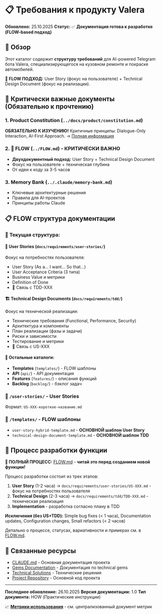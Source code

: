 # 📋 Требования к продукту Valera

**Обновлено:** 25.10.2025
**Статус:** ✅ **Документация готова к разработке (FLOW-based подход)**

## 🎯 Обзор

Этот каталог содержит **структуру требований** для AI-powered Telegram бота Valera, специализирующегося на кузовном ремонте и покраске автомобилей.

**🚀 FLOW ПОДХОД:** User Story (фокус на пользователе) + Technical Design Document (фокус на реализации).

## 🚀 Критически важные документы (Обязательно к прочтению)

### 1. **Product Constitution** (`../docs/product/constitution.md`)
**ОБЯЗАТЕЛЬНО К ИЗУЧЕНИЮ!** Критичные принципы: Dialogue-Only Interaction, AI-First Approach.
→ [Полная информация](../docs/product/constitution.md)

### 2. **🔄 FLOW** (`../FLOW.md`) - **КРИТИЧЕСКИ ВАЖНО**
- **Двухдокументный подход:** User Story + Technical Design Document
- Фокус на пользователе + техническая глубина
- От идеи к коду за 3-5 часов

### 3. **Memory Bank** (`../.claude/memory-bank.md`)
- Ключевые архитектурные решения
- Правила для AI-проектов
- Принципы работы Claude


## 📋 **FLOW структура документации**

### 📂 **Текущая структура:**

#### 📝 **User Stories** (`docs/requirements/user-stories/`)
Фокус на потребностях пользователя:
- User Story (As a... I want... So that...)
- User Acceptance Criteria (3 типа)
- Business Value и метрики
- Definition of Done
- 🔗 Связь с TDD-XXX

#### 🏗️ **Technical Design Documents** (`docs/requirements/tdd/`)
Фокус на технической реализации:
- Технические требования (Functional, Performance, Security)
- Архитектура и компоненты
- План реализации (фазы и задачи)
- Риски и зависимости
- Тестирование и метрики
- 🔗 Связь с US-XXX

#### 📂 **Остальные каталоги:**
- **Templates** (`templates/`) - FLOW шаблоны
- **API** (`api/`) - API документация
- **Features** (`features/`) - описания функций
- **Backlog** (`backlog/`) - бэклог задач

### 📂 `/user-stories/` - User Stories
Формат: `US-XXX-короткое-название.md`

### 📂 `/templates/` - FLOW шаблоны
- `user-story-hybrid-template.md` - **ОСНОВНОЙ шаблон User Story**
- `technical-design-document-template.md` - **ОСНОВНОЙ шаблон TDD**

## 🔄 Процесс разработки функции

**🚀 ПОЛНЫЙ ПРОЦЕСС:** [FLOW.md](../FLOW.md) - **читай это перед созданием новой функции!**

Процесс разработки состоит из трех этапов:
1. **User Story** (1-2 часа) → `docs/requirements/user-stories/US-XXX.md` - фокус на потребностях пользователя
2. **Technical Design** (2-3 часа) → `docs/requirements/tdd/TDD-XXX.md` - техническая реализация
3. **Implementation** - разработка согласно плану в TDD

**Исключения (без US+TDD):** Simple bug fixes (< 1 часа), Documentation updates, Configuration changes, Small refactors (< 2 часов)

Детально о процессе, статусах, вариативности и примерах см. в [FLOW.md](../FLOW.md).

## 🔗 Связанные ресурсы

- [CLAUDE.md](../../CLAUDE.md) - Основная документация проекта
- [Gems Documentation](../gems/) - Документация по technical gems
- [Technical Solutions](./technical-solutions/) - Технические решения
- [Project Repository](../../) - Основной код проекта

---

**Последнее обновление:** 26.10.2025
**Версия документации:** 1.0
**Тип документа:** HOW (Практические инструкции)

📈 **[Метрики использования](../docs-usage-metrics.md#docsrequirementsreadmemd)** - см. централизованный документ метрик